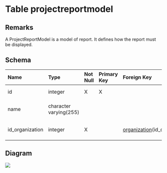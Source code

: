 # Table projectreportmodel #
## Remarks ##
A ProjectReportModel is a model of report. It defines how the report must be displayed.

## Schema ##
| **Name** | **Type** | **Not Null** | **Primary Key** | **Foreign Key** | **Remarks** |
|:---------|:---------|:-------------|:----------------|:----------------|:------------|
| id       | integer  | X            | X               |                 | This is the primary key of the table. |
| name     | character varying(255) |              |                 |                 | This is the name that identify the ProjectReportModel. |
| id\_organization | integer  | X            |                 | [organization](organization.md)(id\_organization) | This is a foreign key to the table organization.  |

## Diagram ##
<img src='http://www.sigmah.org/svg_load.php?file=http://sigma-h.googlecode.com/svn/wiki/diagrams/projectreportmodel.svg' />
